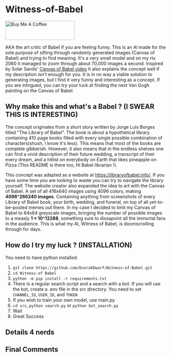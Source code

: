 # Witness-of-Babel

<a href="https://www.buymeacoffee.com/HistidineDwarf" target="_blank"><img src="https://cdn.buymeacoffee.com/buttons/v2/default-red.png" alt="Buy Me A Coffee" style="height: 60px !important;width: 217px !important;" ></a>

AKA the art critic of Babel if you are feeling funny. This is an AI made for the sole purpose of sifting through randomly generated images (Canvas of Babel) and trying to find meaning. It's a very small model and on my rtx 2060 it managed to zoom through about 70,000 images a second. Inspired by Solar Sands' [Canvas of Babel video](https://www.youtube.com/watch?v=awpVjv2-Ow0) It also explains the concept well if my description isn't enough for you. It is in no way a viable solution to generating images, but I find it very funny and interesting as a concept. If you are intrigued, you can try your luck at finding the next Van Gogh painting on the Canvas of Babel.

## Why make this and what's a Babel ? (**I SWEAR THIS IS INTERESTING**)

The concept originates from a short story written by Jorge Luis Borges titled "The Library of Babel". The book is about a hypothetical library containing 410 page books filled with every single possible combination of characters(shush, I know it's less). This means that most of the books are complete gibberish. However, it also means that in the endless shelves one can find a vivid description of their future wedding, a transcript of their every dream, and a hitlist on everybody on Earth that likes pineapple on Pizza (This README is there too, Hi Babel librarian !). 

This concept was adapted as a website at https://libraryofbabel.info/. If you have some time you are looking to waste you can try to navigate the library yourself. The website creator also expanded the idea to art with the Canvas of Babel. A set of all 416x640 images using 4096 colors, making **4096^266240 images**. Containing anything from screenshots of every Library of Babel book, your birth, wedding, and funeral, on top of all yet-to-be-posted memes out there. In my case I decided to limit my Canvas of Babel to 64x64 greyscale images, bringing the number of possible images to a measly **1 × 10^12288**, something sure to dissapoint all the immortal fans in the audience. This is what my AI, Witness of Babel, is doomscrolling through for days. 

## How do I try my luck ? (**INSTALLATION**)
You need to have python installed. 
1. `git clone https://github.com/DvorakDwarf/Witness-of-Babel.git`
2. `cd Witness-of Babel`
3. `python -m pip install -r requirements.txt`
4. There is a regular search script and a search with a bot. If you will use the bot, create a .env file in the src directory. You need to set `CHANNEL_ID`, `USER_ID`, and `TOKEN`
5. If you wish to train your own model, use main.py
6. `cd src`, `python search.py` or `python bot_search.py` 
7. Wait
8. Great Success

## Details 4 nerds

## Final Comments
